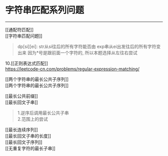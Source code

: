 # 字符串匹配系列问题

---

[[通配符匹配]]  
[[字符串匹配问题]]  
>dp[si][ei]:
str从si往后的所有字符能否由 
exp串从ei出发往后的所有字符变出来
因为\*号是跟前面一个字符的, 所以本题选择从左往右尝试

10.[[正则表达式匹配]]  
https://leetcode-cn.com/problems/regular-expression-matching/

[[两个字符串的最长公共子序列]]  
[[两个字符串的最长公共子序列]]  


[[最长公共前缀]]  
[[最长回文子串]]  
>1.逆序后调用最长公共子串  
>2.范围上的尝试  

[[最长连续序列]]  
[[最长回文子串的长度]]  
[[最长回文子序列]]  
[[无重复字符的最长子串]]  

